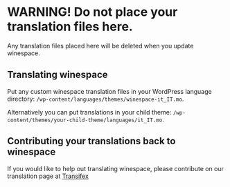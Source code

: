 # WARNING! Do not place your translation files here.

Any translation files placed here will be deleted when you update winespace.

## Translating winespace
Put any custom winespace translation files in your WordPress language directory: `/wp-content/languages/themes/winespace-it_IT.mo`.

Alternatively you can put translations in your child theme: `/wp-content/themes/your-child-theme/languages/it_IT.mo`.

## Contributing your translations back to winespace
If you would like to help out translating winespace, please contribute on our translation page at [Transifex](https://www.transifex.com/projects/p/winespace-1/)
